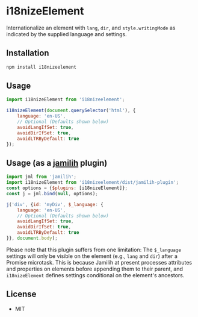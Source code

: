 # i18nizeElement

Internationalize an element with `lang`, `dir`, and `style.writingMode` as indicated
by the supplied language and settings.

## Installation

```bash
npm install i18nizeelement
```

## Usage

```js
import i18nizeElement from 'i18nizeelement';

i18nizeElement(document.querySelector('html'), {
    language: 'en-US',
    // Optional (Defaults shown below)
    avoidLangIfSet: true,
    avoidDirIfSet: true,
    avoidLTRByDefault: true
});
```

## Usage (as a [jamilih](https://github.com/brettz9/jamilih) plugin)

```js
import jml from 'jamilih';
import i18nizeElement from 'i18nizeelement/dist/jamilih-plugin';
const options = {$plugins: [i18nizeElement]};
const j = jml.bind(null, options);

j('div', {id: 'myDiv', $_language: {
    language: 'en-US',
    // Optional (Defaults shown below)
    avoidLangIfSet: true,
    avoidDirIfSet: true,
    avoidLTRByDefault: true
}}, document.body);
```

Please note that this plugin suffers from one limitation: The
`$_language` settings will only be visible on the element (e.g.,
`lang` and `dir`) after a Promise microtask. This is because
Jamilih at present processes attributes and properties on
elements before appending them to their parent, and `i18nizeElement`
defines settings conditional on the element's ancestors.

## License

-   MIT
